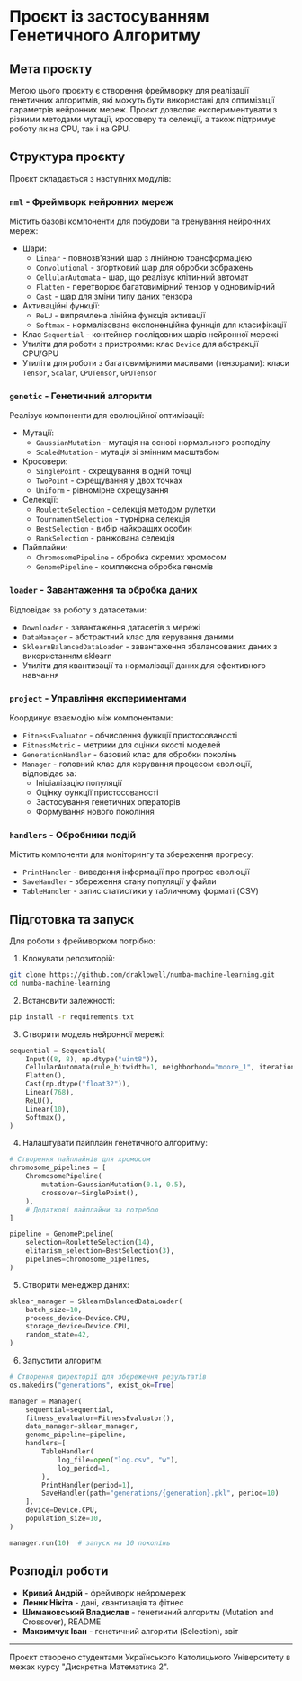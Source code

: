 # Проєкт із застосуванням Генетичного Алгоритму

## Мета проєкту

Метою цього проєкту є створення фреймворку для реалізації генетичних алгоритмів, які можуть бути використані для оптимізації параметрів нейронних мереж. Проєкт дозволяє експериментувати з різними методами мутації, кросоверу та селекції, а також підтримує роботу як на CPU, так і на GPU.

## Структура проєкту

Проєкт складається з наступних модулів:

### `nml` - Фреймворк нейронних мереж
Містить базові компоненти для побудови та тренування нейронних мереж:
- Шари:
  - `Linear` - повнозв'язний шар з лінійною трансформацією
  - `Convolutional` - згортковий шар для обробки зображень
  - `CellularAutomata` - шар, що реалізує клітинний автомат
  - `Flatten` - перетворює багатовимірний тензор у одновимірний
  - `Cast` - шар для зміни типу даних тензора
- Активаційні функції:
  - `ReLU` - випрямлена лінійна функція активації
  - `Softmax` - нормалізована експоненційна функція для класифікації
- Клас `Sequential` - контейнер послідовних шарів нейронної мережі
- Утиліти для роботи з пристроями: клас `Device` для абстракції CPU/GPU
- Утиліти для роботи з багатовимірними масивами (тензорами): класи `Tensor`, `Scalar`, `CPUTensor`, `GPUTensor`

### `genetic` - Генетичний алгоритм
Реалізує компоненти для еволюційної оптимізації:
- Мутації:
  - `GaussianMutation` - мутація на основі нормального розподілу
  - `ScaledMutation` - мутація зі змінним масштабом
- Кросовери:
  - `SinglePoint` - схрещування в одній точці
  - `TwoPoint` - схрещування у двох точках
  - `Uniform` - рівномірне схрещування
- Селекції:
  - `RouletteSelection` - селекція методом рулетки
  - `TournamentSelection` - турнірна селекція
  - `BestSelection` - вибір найкращих особин
  - `RankSelection` - ранжована селекція
- Пайплайни:
  - `ChromosomePipeline` - обробка окремих хромосом
  - `GenomePipeline` - комплексна обробка геномів

### `loader` - Завантаження та обробка даних
Відповідає за роботу з датасетами:
- `Downloader` - завантаження датасетів з мережі
- `DataManager` - абстрактний клас для керування даними
- `SklearnBalancedDataLoader` - завантаження збалансованих даних з використанням sklearn
- Утиліти для квантизації та нормалізації даних для ефективного навчання

### `project` - Управління експериментами
Координує взаємодію між компонентами:
- `FitnessEvaluator` - обчислення функції пристосованості
- `FitnessMetric` - метрики для оцінки якості моделей
- `GenerationHandler` - базовий клас для обробки поколінь
- `Manager` - головний клас для керування процесом еволюції, відповідає за:
  - Ініціалізацію популяції
  - Оцінку функції пристосованості
  - Застосування генетичних операторів
  - Формування нового покоління

### `handlers` - Обробники подій
Містить компоненти для моніторингу та збереження прогресу:
- `PrintHandler` - виведення інформації про прогрес еволюції
- `SaveHandler` - збереження стану популяції у файли
- `TableHandler` - запис статистики у табличному форматі (CSV)

## Підготовка та запуск

Для роботи з фреймворком потрібно:

1. Клонувати репозиторій:
```bash
git clone https://github.com/draklowell/numba-machine-learning.git
cd numba-machine-learning
```

2. Встановити залежності:
```bash
pip install -r requirements.txt
```

3. Створити модель нейронної мережі:
```python
sequential = Sequential(
    Input((8, 8), np.dtype("uint8")),
    CellularAutomata(rule_bitwidth=1, neighborhood="moore_1", iterations=80),
    Flatten(),
    Cast(np.dtype("float32")),
    Linear(768),
    ReLU(),
    Linear(10),
    Softmax(),
)
```

4. Налаштувати пайплайн генетичного алгоритму:
```python
# Створення пайплайнів для хромосом
chromosome_pipelines = [
    ChromosomePipeline(
        mutation=GaussianMutation(0.1, 0.5),
        crossover=SinglePoint(),
    ),
    # Додаткові пайплайни за потребою
]

pipeline = GenomePipeline(
    selection=RouletteSelection(14),
    elitarism_selection=BestSelection(3),
    pipelines=chromosome_pipelines,
)
```

5. Створити менеджер даних:
```python
sklear_manager = SklearnBalancedDataLoader(
    batch_size=10,
    process_device=Device.CPU,
    storage_device=Device.CPU,
    random_state=42,
)
```

6. Запустити алгоритм:
```python
# Створення директорії для збереження результатів
os.makedirs("generations", exist_ok=True)

manager = Manager(
    sequential=sequential,
    fitness_evaluator=FitnessEvaluator(),
    data_manager=sklear_manager,
    genome_pipeline=pipeline,
    handlers=[
        TableHandler(
            log_file=open("log.csv", "w"),
            log_period=1,
        ),
        PrintHandler(period=1),
        SaveHandler(path="generations/{generation}.pkl", period=10)
    ],
    device=Device.CPU,
    population_size=10,
)

manager.run(10)  # запуск на 10 поколінь
```

## Розподіл роботи

- **Кривий Андрій** - фреймворк нейромереж
- **Леник Нікіта** - дані, квантизація та фітнес
- **Шимановський Владислав** - генетичний алгоритм (Mutation and Crossover), README
- **Максимчук Іван** - генетичний алгоритм (Selection), звіт

---

Проєкт створено студентами Українського Католицького Університету в межах курсу "Дискретна Математика 2".
